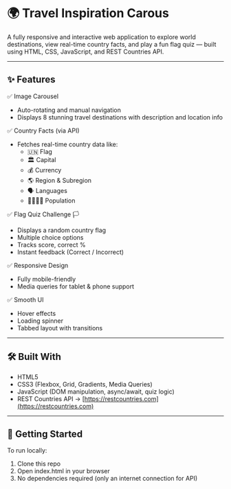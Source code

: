 # 🌍 Travel Inspiration Carous

A fully responsive and interactive web application to explore world destinations, view real-time country facts, and play a fun flag quiz — built using HTML, CSS, JavaScript, and REST Countries API.

---

## ✨ Features

✅ Image Carousel  
- Auto-rotating and manual navigation  
- Displays 8 stunning travel destinations with description and location info  

✅ Country Facts (via API)  
- Fetches real-time country data like:  
  - 🇺🇳 Flag  
  - 🏛️ Capital  
  - 💰 Currency  
  - 🌎 Region & Subregion  
  - 🗣️ Languages  
  - 👨‍👩‍👧‍👦 Population  

✅ Flag Quiz Challenge 🏳️  
- Displays a random country flag  
- Multiple choice options  
- Tracks score, correct %  
- Instant feedback (Correct / Incorrect)

✅ Responsive Design  
- Fully mobile-friendly  
- Media queries for tablet & phone support

✅ Smooth UI  
- Hover effects  
- Loading spinner  
- Tabbed layout with transitions

---

## 🛠️ Built With

- HTML5  
- CSS3 (Flexbox, Grid, Gradients, Media Queries)  
- JavaScript (DOM manipulation, async/await, quiz logic)  
- REST Countries API → [https://restcountries.com](https://restcountries.com)

---

## 🚀 Getting Started

To run locally:

1. Clone this repo  
2. Open index.html in your browser  
3. No dependencies required (only an internet connection for API)
